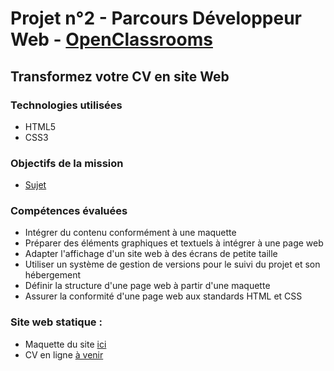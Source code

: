 # Projet n°2 - Parcours Développeur Web - [OpenClassrooms](https://openclassrooms.com/ "OpenClassrooms")
## Transformez votre CV en site Web

### Technologies utilisées
 * HTML5
 * CSS3

### Objectifs de la mission
* [Sujet](sujet/Projet2.pdf)

### Compétences évaluées
  * Intégrer du contenu conformément à une maquette
  * Préparer des éléments graphiques et textuels à intégrer à une page web
  * Adapter l'affichage d'un site web à des écrans de petite taille
  * Utiliser un système de gestion de versions pour le suivi du projet et son hébergement
  * Définir la structure d'une page web à partir d'une maquette
  * Assurer la conformité d'une page web aux standards HTML et CSS

### Site web statique :

* Maquette du site [ici](https://cynrim.github.io/Projet2-CV/)
* CV en ligne [à venir](a-venir)

